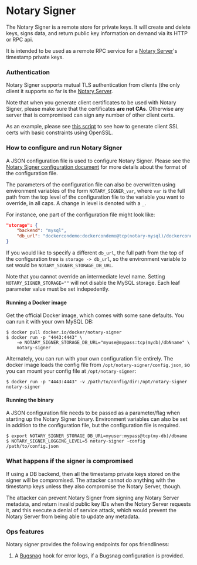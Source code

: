 <!--[metadata]>
+++
title = "Notary Signer"
description = "Description of the Notary Signer"
keywords = ["docker, notary, notary-singer"]
[menu.main]
parent="mn_notary"
+++
<![end-metadata]-->

# Notary Signer

The Notary Signer is a remote store for private keys.  It will create and delete
keys, signs data, and return public key information on demand via its HTTP or
RPC api.

It is intended to be used as a remote RPC service for a
[Notary Server](notary-server.md)'s timestamp private keys.

### Authentication

Notary Signer supports mutual TLS authentication from clients (the only client
it supports so far is the [Notary Server](notary-server.md).

Note that when you generate client certificates to be used with Notary Signer,
please make sure that the certificates **are not CAs**.  Otherwise any server
that is compromised can sign any number of other client certs.

As an example, please see [this script](opensslCertGen.sh) to see how to
generate client SSL certs with basic constraints using OpenSSL.

### How to configure and run Notary Signer

A JSON configuration file is used to configure Notary Signer.  Please see the
[Notary Signer configuration document](notary-signer-config.md)
for more details about the format of the configuration file.

The parameters of the configuration file can also be overwritten using
environment variables of the form `NOTARY_SIGNER_var`, where `var` is the
full path from the top level of the configuration file to the variable you want
to override, in all caps.  A change in level is denoted with a `_`.

For instance, one part of the configuration file might look like:

```json
"storage": {
	"backend": "mysql",
	"db_url": "dockercondemo:dockercondemo@tcp(notary-mysql)/dockercondemo"
}
```

If you would like to specify a different `db_url`, the full path from the top
of the configuration tree is `storage -> db_url`, so the environment variable
to set would be `NOTARY_SIGNER_STORAGE_DB_URL`.

Note that you cannot override an intermediate level name.  Setting
`NOTARY_SIGNER_STORAGE=""` will not disable the MySQL storage.  Each leaf
parameter value must be set indepedently.

#### Running a Docker image

Get the official Docker image, which comes with some sane defaults.  You can
run it with your own MySQL DB:

```
$ docker pull docker.io/docker/notary-signer
$ docker run -p "4443:4443" \
	-e NOTARY_SIGNER_STORAGE_DB_URL="myuse@mypass:tcp(mydb)/dbNname" \
	notary-signer
```

Alternately, you can run with your own configuration file entirely.  The
docker image loads the config file from `/opt/notary-signer/config.json`, so
you can mount your config file at `/opt/notary-signer`:

```
$ docker run -p "4443:4443" -v /path/to/config/dir:/opt/notary-signer notary-signer
```

#### Running the binary
A JSON configuration file needs to be passed as a parameter/flag when starting
up the Notary Signer binary.  Environment variables can also be set in addition
to the configuration file, but the configuration file is required.

```
$ export NOTARY_SIGNER_STORAGE_DB_URL=myuser:mypass@tcp(my-db)/dbname
$ NOTARY_SIGNER_LOGGING_LEVEL=5 notary-signer -config /path/to/config.json
```

### What happens if the signer is compromised

If using a DB backend, then all the timestamp private keys stored on the signer
will be compromised.  The attacker cannot do anything with the timestamp keys
unless they also compromise the Notary Server, though.

The attacker can prevent Notary Signer from signing any Notary Server metadata,
and return invalid public key IDs when the Notary Server requests it, and this
execute a denial of service attack, which would prevent the Notary Server from
being able to update any metadata.

### Ops features

Notary signer provides the following endpoints for ops friendliness:

1. A [Bugsnag](https://bugsnag.com) hook for error logs, if a Bugsnag
	configuration is provided.
